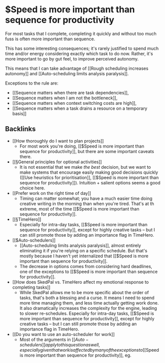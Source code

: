 # $Speed is more important than sequence for productivity
For most tasks that I complete, completing it quickly and without too much fuss is often more important than sequence.

This has some interesting consequences; it's rarely justified to spend much time and/or energy considering exactly which task to do now. Rather, it's more important to go by gut feel, to improve perceived autonomy.

This means that I can take advantage of [[Rough scheduling increases autonomy]] and [[Auto-scheduling limits analysis paralysis]].

Exceptions to the rule are:
* [[Sequence matters when there are task dependencies]],
* [[Sequence matters when I am not the bottleneck]],
* [[Sequence matters when context switching costs are high]],
* [[Sequence matters when a task drains a resource on a temporary basis]]

## Backlinks
* [[How thoroughly do I want to plan projects]]
	* For most work you're doing, [[$Speed is more important than sequence for productivity]], but there are some important caveats there.
* [[§General principles for optional activities]]
	* It is not essential that we make *the best* decision, but we want to make systems that encourage easily making good decisions quickly ([[Use heuristics for prioritisation]], [[$Speed is more important than sequence for productivity]]). Intuition + salient options seems a good choice here.
* [[Prefer work on the right time of day]]
	* Timing can matter somewhat; you have a much easier time doing creative writing in the morning than when you're tired. That's at th extreme, most of the time [[$Speed is more important than sequence for productivity]].
* [[§TimeHero]]
	* Especially for intra-day tasks, [[$Speed is more important than sequence for productivity]], except for highly creative tasks – but I can still promote those by adding an importance flag in TimeHero.
* [[$Auto-schedulers]]
	* [[Auto-scheduling limits analysis paralysis]], almost entirely eliminating it if you're relying on a specific schedule. But that's mostly because I haven't yet internalized that [[$Speed is more important than sequence for productivity]].
	* The decrease in options comes from considering hard deadlines, one of the exceptions to [[$Speed is more important than sequence for productivity]].
* [[How does SkedPal vs. TimeHero affect my emotional response to completing tasks]]
	* While SkedPal allows me to be more specific about the order of tasks, that's both a blessing and a curse. It means I need to spend more time managing them, and less time actually getting work done. It also dramatically increases the complexity for the engine, leading to slower re-schedules. Especially for intra-day tasks, [[$Speed is more important than sequence for productivity]], except for highly creative tasks – but I can still promote those by adding an importance flag in TimeHero.
* [[Do you want to use an auto-scheduler for work]]
	* Most of the arguments in [[$Auto-schedulers]] apply to this question as well, especially given that work is affected by many of the exceptions to [[$Speed is more important than sequence for productivity]], eg.

<!-- #Life -->

<!-- {BearID:BFF9CCDA-368C-49BB-BB93-2BDB88E552AF-15756-0000130325EB8C9F} -->
